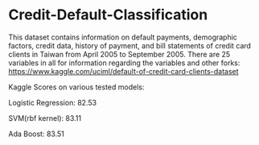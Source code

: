 # Credit-Default-Classification




This dataset contains information on default payments, demographic factors, credit data, history of payment, and bill statements of credit card clients in Taiwan from April 2005 to September 2005. There are 25 variables in all for information regarding the variables and other forks: https://www.kaggle.com/uciml/default-of-credit-card-clients-dataset






Kaggle Scores on various tested models:



Logistic Regression: 82.53



SVM(rbf kernel): 83.11




Ada Boost: 83.51

